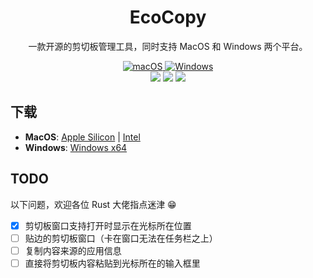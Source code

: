 <div align="center">
  <h1>EcoCopy</h1>

一款开源的剪切板管理工具，同时支持 MacOS 和 Windows 两个平台。

  <div>
    <a href="https://github.com/Synaptrix/ChatGPT-Desktop/releases/latest">
      <img
        alt="macOS"
        src="https://img.shields.io/badge/-macOS-black?style=flat-square&logo=apple&logoColor=white"
      />
    </a>
    <a href="https://github.com/Synaptrix/ChatGPT-Desktop/releases/latest">
      <img
        alt="Windows"
        src="https://img.shields.io/badge/-Windows-blue?style=flat-square&logo=windows&logoColor=white"
      />
    </a>
  </div>
  <div>
    <img
      src="https://img.shields.io/github/license/ayangweb/EcoCopy?style=flat-square"
    />
    <img
      src="https://img.shields.io/github/package-json/v/ayangweb/EcoCopy?style=flat-square"
    />
    <img
      src="https://img.shields.io/github/downloads/ayangweb/EcoCopy/total?style=flat-square"
    />
  </div>
</div>

## 下载

- **MacOS**: [Apple Silicon](https://mirror.ghproxy.com/https://github.com/ayangweb/EcoCopy/releases/download/v0.0.0/EcoCopy_0.0.0_aarch64.dmg) | [Intel](https://mirror.ghproxy.com/https://github.com/ayangweb/EcoCopy/releases/download/v0.0.0/EcoCopy_0.0.0_x64.dmg)
- **Windows**: [Windows x64](https://mirror.ghproxy.com/https://github.com/ayangweb/EcoCopy/releases/download/v0.0.0/EcoCopy_0.0.0_x64_zh-CN.msi)

## TODO

以下问题，欢迎各位 Rust 大佬指点迷津 😁

- [x] 剪切板窗口支持打开时显示在光标所在位置
- [ ] 贴边的剪切板窗口（卡在窗口无法在任务栏之上）
- [ ] 复制内容来源的应用信息
- [ ] 直接将剪切板内容粘贴到光标所在的输入框里
